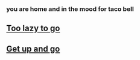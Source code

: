 

### you are home and in the mood for taco bell
## [Too lazy to go](stay.md)
## [Get up and go](go.md)